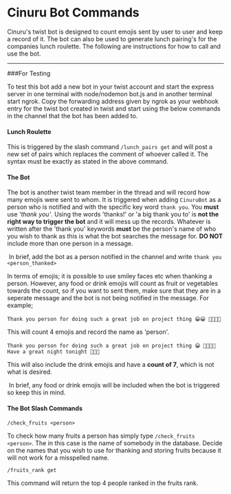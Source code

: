 # Cinuru Bot Commands

Cinuru's twist bot is designed to count emojis sent by user to user and keep a record of it. The bot can also be used to generate lunch pairing's for the companies lunch roulette. The following are instructions for how to call and use the bot.

---

###For Testing

To test this bot add a new bot in your twist account and start the express server in one terminal with node/nodemon bot.js and in another terminal start ngrok. Copy the forwarding address given by ngrok as your webhook entry for the twist bot created in twist and start using the below commands in the channel that the bot has been added to.

#### Lunch Roulette

This is triggered by the slash command `/lunch_pairs get` and will post a new set of pairs which replaces the comment of whoever called it. The syntax must be exactly as stated in the above command.

#### The Bot

The bot is another twist team member in the thread and will record how many emojis were sent to whom. It is triggered when adding `CinuruBot` as a person who is notified and with the specific key word `thank you`. You **must** use _'thank you'_. Using the words 'thanks!' or 'a big thank you to' is **not the right way to trigger the bot** and it will mess up the records. Whatever is written after the 'thank you' keywords **must** be the person's name of who you wish to thank as this is what the bot searches the message for. **DO NOT** include more than one person in a message.

​ In brief, add the bot as a person notified in the channel and write `thank you <person_thanked>`

In terms of emojis; it is possible to use smiley faces etc when thanking a person. However, any food or drink emojis will count as fruit or vegetables towards the count, so if you want to sent them, make sure that they are in a seperate message and the bot is not being notified in the message. For example;

​ `Thank you person for doing such a great job on project thing 😀😀 🍉🍉🥝🍉`

This will count 4 emojis and record the name as 'person'.

​ `Thank you person for doing such a great job on project thing 😀 🍉🍉🥝🍉 Have a great night tonight 🍺🥂🍷`

This will also include the drink emojis and have a **count of 7**, which is not what is desired.

​ In brief, any food or drink emojis will be included when the bot is triggered so keep this in mind.

#### The Bot Slash Commands

`/check_fruits <person>`

To check how many fruits a person has simply type `/check_fruits <person>`. The <person> in this case is the name of somebody in the database. Decide on the names that you wish to use for thanking and storing fruits because it will not work for a misspelled name.

`/fruits_rank get`

This command will return the top 4 people ranked in the fruits rank.

​
